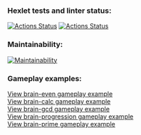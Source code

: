 ### Hexlet tests and linter status:
[![Actions Status](https://github.com/V-for-Vinney/python-project-lvl1/workflows/hexlet-check/badge.svg)](https://github.com/V-for-Vinney/python-project-lvl1/actions)
[![Actions Status](https://github.com/V-for-Vinney/python-project-lvl1/workflows/lint/badge.svg)](https://github.com/V-for-Vinney/python-project-lvl1/actions/workflows/lint.yml)

### Maintainability:
[![Maintainability](https://api.codeclimate.com/v1/badges/a99a88d28ad37a79dbf6/maintainability)](https://codeclimate.com/github/codeclimate/codeclimate/maintainability)

### Gameplay examples:
[View brain-even gameplay example](https://asciinema.org/a/B8LBV5d78B6vlZ8i83JGuPg2z)\
[View brain-calc gameplay example](https://asciinema.org/a/Z8BSFDld8lWtPGO4xIX8G07Ar)\
[View brain-gcd gameplay example](https://asciinema.org/a/wt3Dzr70cAihAwcdi16CGQAhm)\
[View brain-progression gameplay example](https://asciinema.org/a/mJeEhJyMcYHEHwx4k8JiKEkwZ)\
[View brain-prime gameplay example](https://asciinema.org/a/HGZL5nCeTXYla9U0QAajH6f2E)
